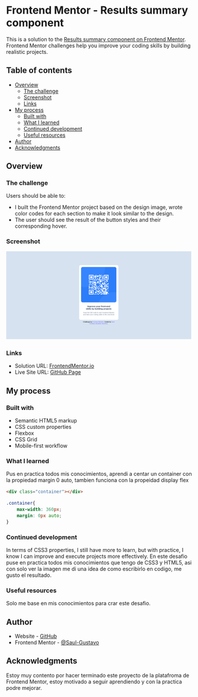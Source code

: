 # Frontend Mentor - Results summary component

This is a solution to the [Results summary component on Frontend Mentor](https://www.frontendmentor.io/challenges/results-summary-component-CE_K6s0maV). Frontend Mentor challenges help you improve your coding skills by building realistic projects. 

## Table of contents

- [Overview](#overview)
  - [The challenge](#the-challenge)
  - [Screenshot](#screenshot)
  - [Links](#links)
- [My process](#my-process)
  - [Built with](#built-with)
  - [What I learned](#what-i-learned)
  - [Continued development](#continued-development)
  - [Useful resources](#useful-resources)
- [Author](#author)
- [Acknowledgments](#acknowledgments)

## Overview

### The challenge

Users should be able to:

- I built the Frontend Mentor project based on the design image, wrote color codes for each section to make it look similar to the design.
- The user should see the result of the button styles and their corresponding hover.

### Screenshot


![Screenshot](images/Screenshot-QR-Code.png)


### Links

- Solution URL: [FrontendMentor.io](https://www.frontendmentor.io/solutions/qr-code-card-yd7Z5KLaBc)
- Live Site URL: [GitHub Page](https://saul-gustavo.github.io/qr-code-card/)

## My process

### Built with

- Semantic HTML5 markup
- CSS custom properties
- Flexbox
- CSS Grid
- Mobile-first workflow


### What I learned

Pus en practica todos mis conocimientos, aprendi a centar un container con la propiedad margin 0 auto, tambien funciona con la propeidad display flex

```html
<div class="container"></div>
```

```css
.container{
    max-width: 360px;
    margin: 0px auto;
}
```

### Continued development

In terms of CSS3 properties, I still have more to learn, but with practice, I know I can improve and execute projects more effectively.
En este desafio puse en practica todos mis conocimientos que tengo de CSS3 y HTML5, asi con solo ver la imagen me di una idea de como escribirlo en codigo, me gusto el resultado.

### Useful resources

Solo me base en mis conocimientos para crar este desafio.

## Author

- Website - [GitHub](https://github.com/Saul-Gustavo)
- Frontend Mentor - [@Saul-Gustavo](https://www.frontendmentor.io/profile/Saul-Gustavo)

## Acknowledgments
Estoy muy contento por hacer terminado este proyecto de la platafroma de Frontend Mentor, estoy motivado a seguir aprendiendo y con la practica podre mejorar.

